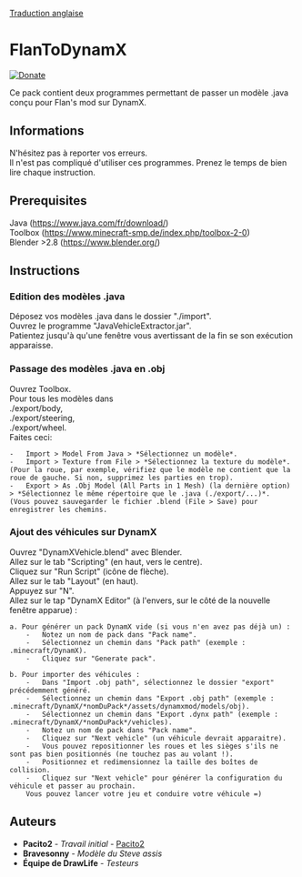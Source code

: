 [Traduction anglaise](https://github.com/Pacito2/FlanToDynamX/blob/master/README.md)

# FlanToDynamX

[![Donate](https://img.shields.io/badge/Donate-PayPal-green.svg)](ian.ledigfr@gmail.com)

Ce pack contient deux programmes permettant de passer un modèle .java conçu pour Flan's mod sur DynamX.

## Informations

N'hésitez pas à reporter vos erreurs.  
Il n'est pas compliqué d'utiliser ces programmes. Prenez le temps de bien lire chaque instruction.

## Prerequisites

Java			(https://www.java.com/fr/download/)  
Toolbox			(https://www.minecraft-smp.de/index.php/toolbox-2-0)  
Blender >2.8	(https://www.blender.org/)

## Instructions

### Edition des modèles .java

Déposez vos modèles .java dans le dossier "./import".  
Ouvrez le programme "JavaVehicleExtractor.jar".  
Patientez jusqu'à qu'une fenêtre vous avertissant de la fin se son exécution apparaisse.

### Passage des modèles .java en .obj

Ouvrez Toolbox.  
Pour tous les modèles dans  
	./export/body,   
	./export/steering,  
	./export/wheel.   
	Faites ceci:  
	
	-	Import > Model From Java > *Sélectionnez un modèle*.
	-	Import > Texture from File > *Sélectionnez la texture du modèle*.
	(Pour la roue, par exemple, vérifiez que le modèle ne contient que la roue de gauche. Si non, supprimez les parties en trop).
	-	Export > As .Obj Model (All Parts in 1 Mesh) (la dernière option) > *Sélectionnez le même répertoire que le .java (./export/...)*. 
	(Vous pouvez sauvegarder le fichier .blend (File > Save) pour enregistrer les chemins.

### Ajout des véhicules sur DynamX

Ouvrez "DynamXVehicle.blend" avec Blender.  
Allez sur le tab "Scripting" (en haut, vers le centre).  
Cliquez sur "Run Script" (icône de flèche).  
Allez sur le tab "Layout" (en haut).  
Appuyez sur "N".  
Allez sur le tap "DynamX Editor" (à l'envers, sur le côté de la nouvelle fenêtre apparue) :

	a. Pour générer un pack DynamX vide (si vous n'en avez pas déjà un) :
		-	Notez un nom de pack dans "Pack name".
		-	Sélectionnez un chemin dans "Pack path" (exemple : .minecraft/DynamX).
		-	Cliquez sur "Generate pack".
		
	b. Pour importer des véhicules :
		-	Dans "Import .obj path", sélectionnez le dossier "export" précédemment généré.
		-	Sélectionnez un chemin dans "Export .obj path" (exemple : .minecraft/DynamX/*nomDuPack*/assets/dynamxmod/models/obj).
		-	Sélectionnez un chemin dans "Export .dynx path" (exemple : .minecraft/DynamX/*nomDuPack*/vehicles).
		-	Notez un nom de pack dans "Pack name".
		-	Cliquez sur "Next vehicle" (un véhicule devrait apparaitre).
		-	Vous pouvez repositionner les roues et les sièges s'ils ne sont pas bien positionnés (ne touchez pas au volant !).
		-	Positionnez et redimensionnez la taille des boîtes de collision.
		-	Cliquez sur "Next vehicle" pour générer la configuration du véhicule et passer au prochain.
		Vous pouvez lancer votre jeu et conduire votre véhicule =)

## Auteurs

* **Pacito2** - *Travail initial* - [Pacito2](https://github.com/Pacito2)
* **Bravesonny** - *Modèle du Steve assis*
* **Équipe de DrawLife** - *Testeurs*